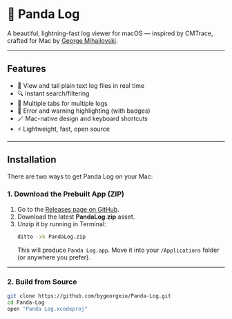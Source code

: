# 🐼 Panda Log

A beautiful, lightning-fast log viewer for macOS — inspired by CMTrace, crafted for Mac by [George Mihailovski](https://bygeorge.io).

---

## Features

- 📝 View and tail plain text log files in real time
- 🔍 Instant search/filtering
- 🧷 Multiple tabs for multiple logs
- 🐞 Error and warning highlighting (with badges)
- 🪄 Mac-native design and keyboard shortcuts
- ⚡ Lightweight, fast, open source

---

## Installation

There are two ways to get Panda Log on your Mac:

### 1. Download the Prebuilt App (ZIP)

1. Go to the [Releases page on GitHub](https://github.com/bygeorgeio/Panda-Log/releases).
2. Download the latest **PandaLog.zip** asset.
3. Unzip it by running in Terminal:
    ```sh
    ditto -xk PandaLog.zip
    ```
    This will produce `Panda Log.app`. Move it into your `/Applications` folder (or anywhere you prefer).

---

### 2. Build from Source

```sh
git clone https://github.com/bygeorgeio/Panda-Log.git
cd Panda-Log
open "Panda Log.xcodeproj"

